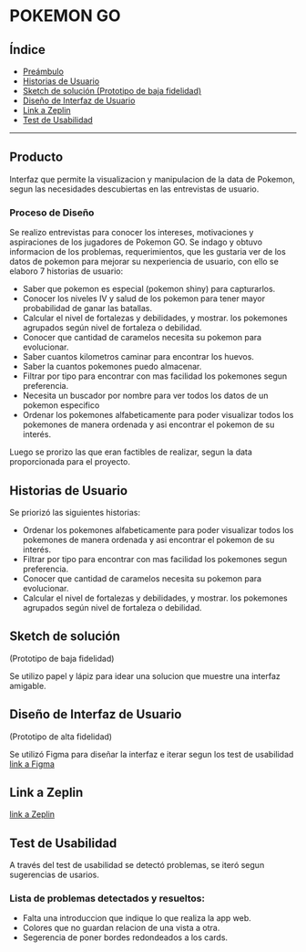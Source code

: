 # POKEMON GO 

## Índice

* [Preámbulo](#producto)
* [Historias de Usuario](#historias-de-usuario)
* [Sketch de solución (Prototipo de baja fidelidad)](sketch-de-solución)
* [Diseño de Interfaz de Usuario](#diseño-de-interfaz-de-usuario)
* [Link a Zeplin](#link-a-zeplin)
* [Test de Usabilidad](#test-de-usabilidad)

***


## Producto

Interfaz que permite la visualizacion y manipulacion de la data de  Pokemon, segun las necesidades descubiertas en las entrevistas de usuario.

### Proceso de Diseño

Se realizo entrevistas para conocer los intereses, motivaciones y aspiraciones de los jugadores de Pokemon GO.  Se indago y obtuvo informacion de los problemas, requerimientos, que les gustaria ver de los datos de pokemon para mejorar su nexperiencia de usuario, con ello se elaboro 7 historias de usuario:

* Saber que pokemon es especial (pokemon shiny) para capturarlos.
* Conocer los niveles IV y salud de los pokemon para tener mayor probabilidad de ganar las batallas.
* Calcular el nivel de fortalezas y debilidades, y mostrar.
  los pokemones agrupados según nivel de fortaleza o debilidad.
* Conocer que cantidad de caramelos necesita su pokemon para evolucionar.
* Saber cuantos kilometros caminar para encontrar los huevos.
* Saber la cuantos pokemones puedo almacenar.
* Filtrar por tipo para encontrar con mas facilidad los pokemones segun preferencia.
* Necesita un buscador por nombre para ver todos los datos de un pokemon especifico
* Ordenar los pokemones alfabeticamente para poder visualizar todos los pokemones 
  de manera ordenada y asi encontrar el pokemon de su interés.

Luego se prorizo las que eran factibles de realizar, segun la data proporcionada para el proyecto.

## Historias de Usuario

Se priorizó las siguientes historias:

* Ordenar los pokemones alfabeticamente para poder visualizar todos los pokemones
  de manera ordenada y asi encontrar el pokemon de su interés.
* Filtrar por tipo para encontrar con mas facilidad los pokemones segun preferencia.
* Conocer que cantidad de caramelos necesita su pokemon para evolucionar.
* Calcular el nivel de fortalezas y debilidades, y mostrar.
  los pokemones agrupados según nivel de fortaleza o debilidad.

## Sketch de solución
(Prototipo de baja fidelidad)

Se utilizo papel y lápiz para idear una solucion que muestre una interfaz amigable.


## Diseño de Interfaz de Usuario
(Prototipo de alta fidelidad)

Se utilizó Figma para diseñar la interfaz e iterar segun los test de usabilidad
[link a Figma](https://www.figma.com/file/OFdpWerGnAmOZmPcyGSwPTaG/POKEMON-GO?node-id=15%3A3)


## Link a Zeplin

[link a Zeplin](https://app.zeplin.io/project/5c362828eddc504bd2288b89/dashboard)

## Test de Usabilidad

A través del test de usabilidad se detectó problemas, se iteró segun sugerencias de usarios.

### Lista de problemas detectados y resueltos:

* Falta una introduccion que indique lo que realiza la app web.
* Colores que no guardan relacion de una vista a otra.
* Segerencia de poner bordes redondeados a los cards.
